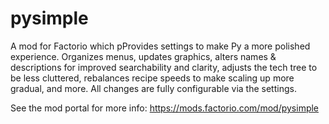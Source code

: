 # pysimple
A mod for Factorio which pProvides settings to make Py a more polished experience. Organizes menus, updates graphics, alters names & descriptions for improved searchability and clarity, adjusts the tech tree to be less cluttered, rebalances recipe speeds to make scaling up more gradual, and more. All changes are fully configurable via the settings.

See the mod portal for more info: https://mods.factorio.com/mod/pysimple
